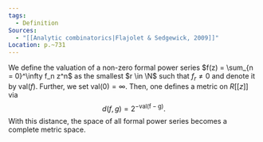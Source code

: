 ```yaml
---
tags:
  - Definition
Sources:
  - "[[Analytic combinatorics|Flajolet & Sedgewick, 2009]]"
Location: p.~731
---
```

We define the valuation of a non-zero formal power series $f(z) = \sum_{n = 0}^\infty f_n z^n$ as the smallest $r \in \N$ such that $f_r \neq 0$ and denote it by $\mathrm{val}(f)$. Further, we set $\mathrm{val}(0) = \infty$. Then, one defines a metric on $R[[z]]$ via
$$\begin{equation*}
d(f,g) = 2^{-\mathrm{val(f-g)}}.
\end{equation*}$$
With this distance, the space of all formal power series becomes a complete metric space.
